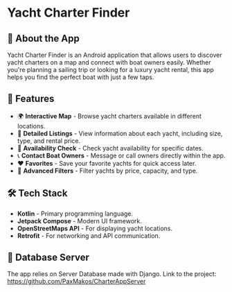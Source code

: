 # Yacht Charter Finder

## 📱 About the App
Yacht Charter Finder is an Android application that allows users to discover yacht charters on a map and connect with boat owners easily. Whether you're planning a sailing trip or looking for a luxury yacht rental, this app helps you find the perfect boat with just a few taps.

## 🚀 Features
- 🌍 **Interactive Map** - Browse yacht charters available in different locations.
- 📌 **Detailed Listings** - View information about each yacht, including size, type, and rental price.
- 📅 **Availability Check** - Check yacht availability for specific dates.
- 📞 **Contact Boat Owners** - Message or call owners directly within the app.
- ❤️ **Favorites** - Save your favorite yachts for quick access later.
- 🔎 **Advanced Filters** - Filter yachts by price, capacity, and type.

## 🛠️ Tech Stack
- **Kotlin** - Primary programming language.
- **Jetpack Compose** - Modern UI framework.
- **OpenStreetMaps API** - For displaying yacht locations.
- **Retrofit** - For networking and API communication.

## 📂 Database Server
The app relies on Server Database made with Django.
Link to the project: https://github.com/PaxMakos/CharterAppServer


